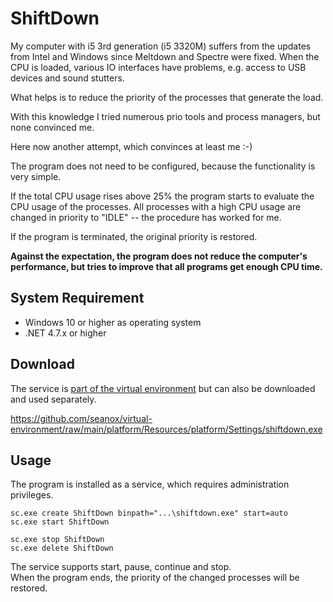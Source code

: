 # ShiftDown

My computer with i5 3rd generation (i5 3320M) suffers from the updates from
Intel and Windows since Meltdown and Spectre were fixed. When the CPU is
loaded, various IO interfaces have problems, e.g.  access to USB devices and
sound stutters.

What helps is to reduce the priority of the processes that generate the load.

With this knowledge I tried numerous prio tools and process managers, but none
convinced me.

Here now another attempt, which convinces at least me :-)

The program does not need to be configured, because the functionality is very
simple. 

If the total CPU usage rises above 25% the program starts to evaluate the CPU
usage of the processes. All processes with a high CPU usage are changed in
priority to "IDLE" -- the procedure has worked for me.

If the program is terminated, the original priority is restored.

__Against the expectation, the program does not reduce the computer's
performance, but tries to improve that all programs get enough CPU time.__


## System Requirement
- Windows 10 or higher as operating system
- .NET 4.7.x or higher


## Download

The service is [part of the virtual environment](https://github.com/seanox/virtual-environment/tree/main/platform/Resources/platform/Settings)
but can also be downloaded and used separately.

https://github.com/seanox/virtual-environment/raw/main/platform/Resources/platform/Settings/shiftdown.exe


## Usage

The program is installed as a service, which requires administration
privileges.

```
sc.exe create ShiftDown binpath="...\shiftdown.exe" start=auto
sc.exe start ShiftDown

sc.exe stop ShiftDown
sc.exe delete ShiftDown
```

The service supports start, pause, continue and stop.  
When the program ends, the priority of the changed processes will be restored.
